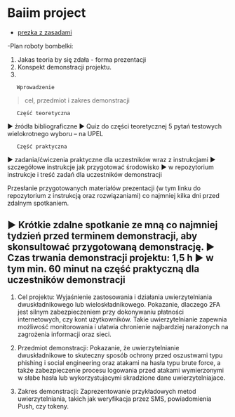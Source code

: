 # Baiim project
- [prezka z zasadami](https://upel.agh.edu.pl/pluginfile.php/119167/mod_resource/content/1/BAWiM_wyklad_inauguracyjny_2022.pdf)

-Plan roboty bombelki:
1. Jakas teoria by się zdała - forma prezentacji
2. Konspekt demonstracji projektu.
3. 


       Wprowadzenie 
>cel, przedmiot i zakres demonstracji

       Część teoretyczna
▶ źródła bibliograficzne
▶ Quiz do części teoretycznej 5 pytań testowych wielokrotnego wyboru – na UPEL

       Część praktyczna
▶ zadania/ćwiczenia praktyczne dla uczestników wraz z instrukcjami
▶ szczegółowe instrukcje jak przygotować środowisko
▶ w repozytorium instrukcje i treść zadań dla uczestników demonstracji

Przesłanie przygotowanych materiałów prezentacji (w tym linku do repozytorium z
instrukcją oraz rozwiązaniami) co najmniej kilka dni przed zdalnym spotkaniem.

▶ Krótkie zdalne spotkanie ze mną co najmniej tydzień przed terminem
demonstracji, aby skonsultować przygotowaną demonstrację.
▶ Czas trwania demonstracji projektu: 1,5 h
▶ w tym min. 60 minut na część praktyczną dla uczestników demonstracji
----------------------------------------------------------------------------------

1. Cel projektu: 
Wyjaśnienie zastosowania i działania uwierzytelniania dwuskładnikowego lub wieloskładnikowego. Pokazanie,
dlaczego 2FA jest silnym zabezpieczeniem przy dokonywaniu płatności internetowych, czy kont użytkowników.
Takie uwierzytelnianie zapewnia możliwość monitorowania i ułatwia chronienie najbardziej narażonych
na zagrożenia informacji oraz sieci.

2. Przedmiot demonstracji: 
Pokazanie, że uwierzytelnianie dwuskładnikowe to skuteczny sposób ochrony przed oszustwami typu
phishing i social engineering oraz atakami na hasła typu brute force, a także zabezpieczenie procesu logowania przed atakami wymierzonymi w słabe hasła lub wykorzystujacymi skradzione dane uwierzytelniajace.

3. Zakres demonstracji:
Zaprezentowanie przykładowych metod uwierzytelniania, takich jak weryfikacja przez SMS, powiadomienia
Push, czy tokeny.
